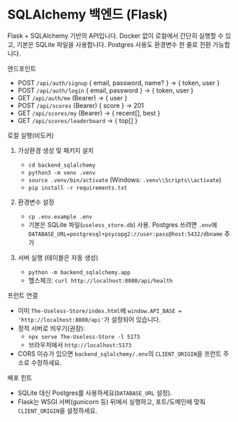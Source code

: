 SQLAlchemy 백엔드 (Flask)
=========================

Flask + SQLAlchemy 기반의 API입니다. Docker 없이 로컬에서 간단히 실행할 수 있고, 기본은 SQLite 파일을 사용합니다. Postgres 사용도 환경변수 한 줄로 전환 가능합니다.

엔드포인트
- POST `/api/auth/signup` { email, password, name? } -> { token, user }
- POST `/api/auth/login` { email, password } -> { token, user }
- GET `/api/auth/me` (Bearer) -> { user }
- POST `/api/scores` (Bearer) { score } -> 201
- GET `/api/scores/my` (Bearer) -> { recent[], best }
- GET `/api/scores/leaderboard` -> { top[] }

로컬 실행(비도커)
1) 가상환경 생성 및 패키지 설치
   - `cd backend_sqlalchemy`
   - `python3 -m venv .venv`
   - `source .venv/bin/activate` (Windows: `.venv\\Scripts\\activate`)
   - `pip install -r requirements.txt`

2) 환경변수 설정
   - `cp .env.example .env`
   - 기본은 SQLite 파일(`useless_store.db`) 사용. Postgres 쓰려면 `.env`에 `DATABASE_URL=postgresql+psycopg2://user:pass@host:5432/dbname` 추가

3) 서버 실행 (테이블은 자동 생성)
   - `python -m backend_sqlalchemy.app`
   - 헬스체크: `curl http://localhost:8080/api/health`

프런트 연결
- 이미 `The-Useless-Store/index.html`에 `window.API_BASE = 'http://localhost:8080/api'`가 설정되어 있습니다.
- 정적 서버로 띄우기(권장):
  - `npx serve The-Useless-Store -l 5173`
  - 브라우저에서 `http://localhost:5173`
- CORS 이슈가 있으면 `backend_sqlalchemy/.env`의 `CLIENT_ORIGIN`을 프런트 주소로 수정하세요.

배포 힌트
- SQLite 대신 Postgres를 사용하세요(`DATABASE_URL` 설정).
- Flask는 WSGI 서버(gunicorn 등) 뒤에서 실행하고, 포트/도메인에 맞춰 `CLIENT_ORIGIN`을 설정하세요.

